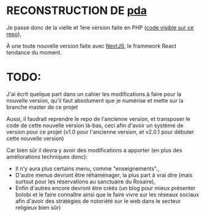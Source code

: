 # RECONSTRUCTION DE [pda](http://puissance-divine.ci/)

Je passe donc de la vielle et 1ère version faite en PHP ([code visible sur ce repo](https://github.com/webdev-archist/PRODUCTION_pda)),

À une toute nouvelle version faite avec [NextJS](https://nextjs.org/), le framework React tendance du moment.

# TODO: 
J'ai écrit quelque part dans un cahier les modifications à faire pour la nouvelle version, qu'il faut absolument que je numérise et mette sur la branche master de ce projet

Aussi, il faudrait reprendre le repo de l'ancienne version, et transposer le code de cette nouvelle version là-bas, ceci afin d'avoir un système de version pour ce projet (v1.0 pour l'ancienne version, et v2.0.1 pour débuter cette nouvelle version)

Car bien sûr il devra y avoir des modifications a apporter (en plus des améliorations techniques donc): 
- Il n'y aura plus certains menu, comme "enseignements".,
- D'autre menus devront être réhaménager, la plus part à vrai dire (mais surtout pour les réservations au sanctuaire du Rosaire),
- Enfin d'autres encore devront être créés (un blog pour mieux présenter bolobi et le faire connaître ainsi que le faire vivre sur les réseaux sociaux afin d'avoir des stratégies de notoriété sur le web dans le secteur religieux bien sûr)